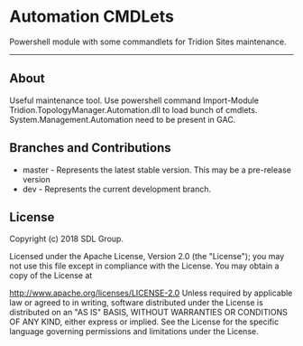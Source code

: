 Automation CMDLets
=====================


Powershell module with some commandlets for Tridion Sites maintenance.

----------


About
-------------

Useful maintenance tool. Use powershell command
Import-Module Tridion.TopologyManager.Automation.dll
to load bunch of cmdlets.
System.Management.Automation need to be present in GAC.

Branches and Contributions
-------------
* master - Represents the latest stable version. This may be a pre-release version
* dev - Represents the current development branch.

License
-------------

Copyright (c) 2018 SDL Group.

Licensed under the Apache License, Version 2.0 (the "License"); you may not use this file except in compliance with the License. You may obtain a copy of the License at

http://www.apache.org/licenses/LICENSE-2.0
Unless required by applicable law or agreed to in writing, software distributed under the License is distributed on an "AS IS" BASIS, WITHOUT WARRANTIES OR CONDITIONS OF ANY KIND, either express or implied. See the License for the specific language governing permissions and limitations under the License.